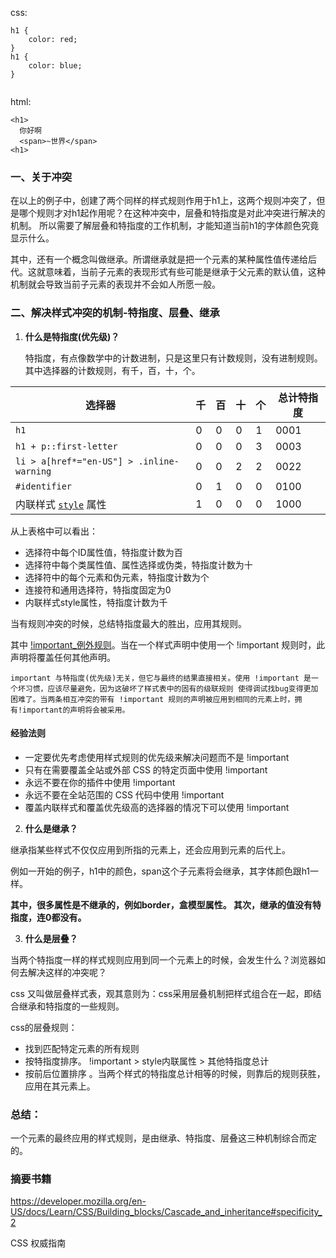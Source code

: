css: 
```
h1 { 
    color: red; 
}
h1 { 
    color: blue; 
}
    
```
html:
```
<h1>
  你好啊
  <span>~世界</span>
<h1>
```
### 一、关于冲突

在以上的例子中，创建了两个同样的样式规则作用于h1上，这两个规则冲突了，但是哪个规则才对h1起作用呢？在这种冲突中，层叠和特指度是对此冲突进行解决的机制。
所以需要了解层叠和特指度的工作机制，才能知道当前h1的字体颜色究竟显示什么。

其中，还有一个概念叫做继承。所谓继承就是把一个元素的某种属性值传递给后代。这就意味着，当前子元素的表现形式有些可能是继承于父元素的默认值，这种机制就会导致当前子元素的表现并不会如人所愿一般。

### 二、解决样式冲突的机制-特指度、层叠、继承

1. **什么是特指度(优先级)？**

   特指度，有点像数学中的计数进制，只是这里只有计数规则，没有进制规则。其中选择器的计数规则，有千，百，十，个。

<table class="standard-table">
 <thead>
  <tr>
   <th scope="col">选择器</th>
   <th scope="col">千</th>
   <th scope="col">百</th>
   <th scope="col">十</th>
   <th scope="col">个</th>
   <th scope="col">总计特指度</th>
  </tr>
 </thead>
 <tbody>
  <tr>
   <td><code>h1</code></td>
   <td>0</td>
   <td>0</td>
   <td>0</td>
   <td>1</td>
   <td>0001</td>
  </tr>
  <tr>
   <td><code>h1 + p::first-letter</code></td>
   <td>0</td>
   <td>0</td>
   <td>0</td>
   <td>3</td>
   <td>0003</td>
  </tr>
  <tr>
   <td><code>li &gt; a[href*="en-US"] &gt; .inline-warning</code></td>
   <td>0</td>
   <td>0</td>
   <td>2</td>
   <td>2</td>
   <td>0022</td>
  </tr>
  <tr>
   <td><code>#identifier</code></td>
   <td>0</td>
   <td>1</td>
   <td>0</td>
   <td>0</td>
   <td>0100</td>
  </tr>
  <tr>
   <td>内联样式 <a href="/en-US/docs/Web/HTML/Global_attributes#attr-style"><code>style</code></a> 属性</td>
   <td>1</td>
   <td>0</td>
   <td>0</td>
   <td>0</td>
   <td>1000</td>
  </tr>
 </tbody>
</table>

从上表格中可以看出：
  
  + 选择符中每个ID属性值，特指度计数为百
  + 选择符中每个类属性值、属性选择或伪类，特指度计数为十
  + 选择符中的每个元素和伪元素，特指度计数为个
  + 连接符和通用选择符，特指度固定为0
  + 内联样式style属性，特指度计数为千

当有规则冲突的时候，总结特指度最大的胜出，应用其规则。

其中 [!important_例外规则](https://developer.mozilla.org/zh-CN/docs/Web/CSS/Specificity#!important_%E4%BE%8B%E5%A4%96%E8%A7%84%E5%88%99)。当在一个样式声明中使用一个 !important 规则时，此声明将覆盖任何其他声明。

    important 与特指度(优先级)无关，但它与最终的结果直接相关。使用 !important 是一个坏习惯，应该尽量避免，因为这破坏了样式表中的固有的级联规则 使得调试找bug变得更加困难了。当两条相互冲突的带有 !important 规则的声明被应用到相同的元素上时，拥有!important的声明将会被采用。
#### 经验法则
+ 一定要优先考虑使用样式规则的优先级来解决问题而不是 !important
+ 只有在需要覆盖全站或外部 CSS 的特定页面中使用 !important
+ 永远不要在你的插件中使用 !important
+ 永远不要在全站范围的 CSS 代码中使用 !important
+  覆盖内联样式和覆盖优先级高的选择器的情况下可以使用 !important

2. **什么是继承？**

继承指某些样式不仅仅应用到所指的元素上，还会应用到元素的后代上。

例如一开始的例子，h1中的颜色，span这个子元素将会继承，其字体颜色跟h1一样。

**其中，很多属性是不继承的，例如border，盒模型属性。
其次，继承的值没有特指度，连0都没有。**


3. **什么是层叠？**

当两个特指度一样的样式规则应用到同一个元素上的时候，会发生什么？浏览器如何去解决这样的冲突呢？

css 又叫做层叠样式表，观其意则为：css采用层叠机制把样式组合在一起，即结合继承和特指度的一些规则。

css的层叠规则：
+ 找到匹配特定元素的所有规则
+ 按特指度排序。  !important > style内联属性 > 其他特指度总计 
+ 按前后位置排序 。当两个样式的特指度总计相等的时候，则靠后的规则获胜，应用在其元素上。
  
### 总结：
一个元素的最终应用的样式规则，是由继承、特指度、层叠这三种机制综合而定的。

### 摘要书籍
https://developer.mozilla.org/en-US/docs/Learn/CSS/Building_blocks/Cascade_and_inheritance#specificity_2

CSS 权威指南